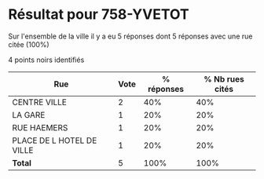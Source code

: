 # Résultat pour 758-YVETOT

Sur l'ensemble de la ville il y a eu 5 réponses dont 5 réponses avec une rue citée (100%)

4 points noirs identifiés

| Rue | Vote | % réponses | % Nb rues cités|
|-----|------|------------|----------------|
| CENTRE VILLE | 2 | 40% | 40%|
| LA GARE | 1 | 20% | 20%|
| RUE HAEMERS | 1 | 20% | 20%|
| PLACE DE L HOTEL DE VILLE | 1 | 20% | 20%|
| **Total** | 5 | 100% | 100%|
